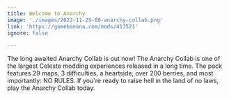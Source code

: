 ```yaml
---
title: Welcome to Anarchy
image: './images/2022-11-25-00-anarchy-collab.png'
link: 'https://gamebanana.com/mods/413521'
ignore: false

---
```


The long awaited Anarchy Collab is out now! The Anarchy Collab is one of the largest Celeste modding experiences released in a long time. The pack features 29 maps, 3 difficulties, a heartside, over 200 berries, and most importantly: NO RULES. If you're ready to raise hell in the land of no laws, play the Anarchy Collab today.
